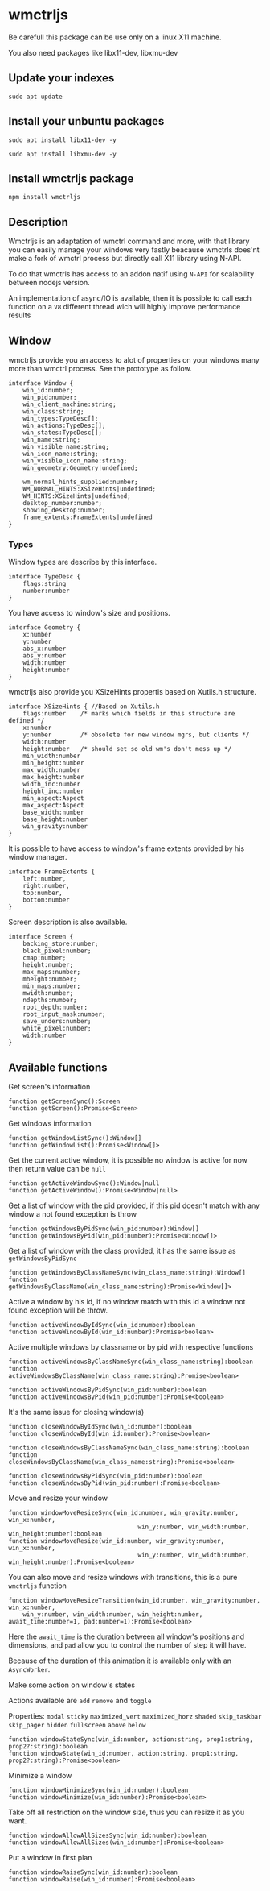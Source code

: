 # wmctrljs

Be carefull this package can be use only on a linux X11 machine.

You also need packages like libx11-dev, libxmu-dev

## Update your indexes
`sudo apt update`

## Install your unbuntu packages
`sudo apt install libx11-dev -y`

`sudo apt install libxmu-dev -y`

## Install wmctrljs package

`npm install wmctrljs`

## Description
Wmctrljs is an adaptation of wmctrl command and more, with that library you can easily manage your windows very fastly beacause wmctrls does'nt make a fork of wmctrl process but directly call X11 library using N-API. 

To do that wmctrls has access to an addon natif using `N-API` for scalability between nodejs version.

An implementation of async/IO is available, then it is possible to call each function on a `V8` different thread wich will highly improve performance results 

## Window

wmctrljs provide you an access to alot of properties on your windows many more than wmctrl process.
See the prototype as follow.
```TS
interface Window {
    win_id:number;
    win_pid:number;
    win_client_machine:string;
    win_class:string;
    win_types:TypeDesc[];
    win_actions:TypeDesc[];
    win_states:TypeDesc[];
    win_name:string;
    win_visible_name:string;
    win_icon_name:string;
    win_visible_icon_name:string;
    win_geometry:Geometry|undefined;

    wm_normal_hints_supplied:number;
    WM_NORMAL_HINTS:XSizeHints|undefined;
    WM_HINTS:XSizeHints|undefined;
    desktop_number:number;
    showing_desktop:number;
    frame_extents:FrameExtents|undefined
}
```

### Types

Window types are describe by this interface.
```TS
interface TypeDesc {
    flags:string
    number:number
}
```

You have access to window's size and positions.
```TS
interface Geometry {
    x:number
    y:number
    abs_x:number
    abs_y:number
    width:number
    height:number
}
```
wmctrljs also provide you XSizeHints propertis based on Xutils.h structure.

```TS 
interface XSizeHints { //Based on Xutils.h
    flags:number	/* marks which fields in this structure are defined */
    x:number
    y:number		/* obsolete for new window mgrs, but clients */
    width:number
    height:number	/* should set so old wm's don't mess up */
    min_width:number
    min_height:number
    max_width:number
    max_height:number
    width_inc:number
    height_inc:number
    min_aspect:Aspect 
    max_aspect:Aspect
    base_width:number
    base_height:number
    win_gravity:number
}
```

It is possible to have access to window's frame extents provided by his window manager.

```TS
interface FrameExtents {
    left:number,
    right:number,
    top:number,
    bottom:number
}
```

Screen description is also available.
```TS
interface Screen {
    backing_store:number;
    black_pixel:number;
    cmap:number;
    height:number;
    max_maps:number;
    mheight:number;
    min_maps:number;
    mwidth:number;
    ndepths:number;
    root_depth:number;
    root_input_mask:number;
    save_unders:number;
    white_pixel:number;
    width:number
}
```

## Available functions

Get screen's information
```TS
function getScreenSync():Screen
function getScreen():Promise<Screen>
```

Get windows information
```TS
function getWindowListSync():Window[]
function getWindowList():Promise<Window[]>
```

Get the current active window, it is possible no window is active for now then return value can be `null`
```TS
function getActiveWindowSync():Window|null
function getActiveWindow():Promise<Window|null>
```

Get a list of window with the pid provided, if this pid doesn't match with any window a not found exception is throw
```TS
function getWindowsByPidSync(win_pid:number):Window[]
function getWindowsByPid(win_pid:number):Promise<Window[]>
```

Get a list of window with the class provided, it has the same issue as `getWindowsByPidSync`
```TS
function getWindowsByClassNameSync(win_class_name:string):Window[]
function getWindowsByClassName(win_class_name:string):Promise<Window[]>
```

Active a window by his id, if no window match with this id a window not found exception will be throw.
```TS
function activeWindowByIdSync(win_id:number):boolean
function activeWindowById(win_id:number):Promise<boolean>
```

Active multiple windows by classname or by pid with respective functions
```TS
function activeWindowsByClassNameSync(win_class_name:string):boolean
function activeWindowsByClassName(win_class_name:string):Promise<boolean>

function activeWindowsByPidSync(win_pid:number):boolean
function activeWindowsByPid(win_pid:number):Promise<boolean>
```

It's the same issue for closing window(s)
```TS
function closeWindowByIdSync(win_id:number):boolean
function closeWindowById(win_id:number):Promise<boolean>

function closeWindowsByClassNameSync(win_class_name:string):boolean
function closeWindowsByClassName(win_class_name:string):Promise<boolean>

function closeWindowsByPidSync(win_pid:number):boolean
function closeWindowsByPid(win_pid:number):Promise<boolean>
```

Move and resize your window
```TS
function windowMoveResizeSync(win_id:number, win_gravity:number, win_x:number, 
                                    win_y:number, win_width:number, win_height:number):boolean
function windowMoveResize(win_id:number, win_gravity:number, win_x:number, 
                                    win_y:number, win_width:number, win_height:number):Promise<boolean>
```

You can also move and resize windows with transitions, this is a pure `wmctrljs` function
```TS
function windowMoveResizeTransition(win_id:number, win_gravity:number, win_x:number, 
    win_y:number, win_width:number, win_height:number, await_time:number=1, pad:number=1):Promise<boolean>
```
Here the `await_time` is the duration between all window's positions and dimensions, and `pad` allow you to control the number of step it will have.

Because of the duration of this animation it is available only with an `AsyncWorker`.

Make some action on window's states

Actions available are `add` `remove` and `toggle`

Properties: `modal`  `sticky` `maximized_vert` `maximized_horz` `shaded` `skip_taskbar` `skip_pager` `hidden` `fullscreen` `above` `below`

```TS
function windowStateSync(win_id:number, action:string, prop1:string, prop2?:string):boolean
function windowState(win_id:number, action:string, prop1:string, prop2?:string):Promise<boolean>
```

Minimize a window
```TS
function windowMinimizeSync(win_id:number):boolean
function windowMinimize(win_id:number):Promise<boolean>
```

Take off all restriction on the window size, thus you can resize it as you want.
```TS
function windowAllowAllSizesSync(win_id:number):boolean
function windowAllowAllSizes(win_id:number):Promise<boolean>
```

Put a window in first plan
```TS
function windowRaiseSync(win_id:number):boolean
function windowRaise(win_id:number):Promise<boolean>
```